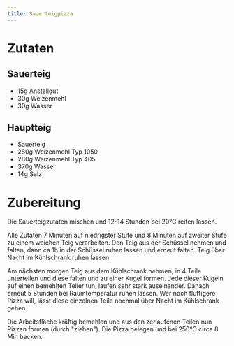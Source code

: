 ```yaml
---
title: Sauerteigpizza
---
```


# Zutaten
## Sauerteig
- 15g Anstellgut
- 30g Weizenmehl 
- 30g Wasser

## Hauptteig
- Sauerteig
- 280g Weizenmehl Typ 1050
- 280g Weizenmehl Typ 405
- 370g Wasser
- 14g Salz

# Zubereitung
Die Sauerteigzutaten mischen und 12-14 Stunden bei 20°C reifen lassen.

Alle Zutaten 7 Minuten auf niedrigster Stufe und 8 Minuten auf zweiter Stufe zu einem weichen Teig verarbeiten. Den Teig aus der Schüssel nehmen und falten, dann ca 1h in der Schüssel ruhen lassen und erneut falten. Teig über Nacht im Kühlschrank ruhen lassen. 

Am nächsten morgen Teig aus dem Kühlschrank nehmen, in 4 Teile unterteilen und diese falten und zu einer Kugel formen. Jede dieser Kugeln auf einen bemehlten Teller tun, laufen sehr stark auseinander. Danach erneut 5 Stunden bei Raumtemperatur ruhen lassen. Wer noch fluffigere Pizza will, lässt diese einzelnen Teile nochmal über Nacht im Kühlschrank gehen.

Die Arbeitsfläche kräftig bemehlen und aus den zerlaufenen Teilen nun Pizzen formen (durch "ziehen"). Die Pizza belegen und bei 250°C circa 8 Min backen.

